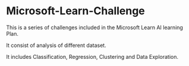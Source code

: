 # Microsoft-Learn-Challenge

This is a series of challenges included in the Microsoft Learn AI learning Plan.

It consist of analysis of different dataset.

It includes Classification, Regression, Clustering and Data Exploration.
